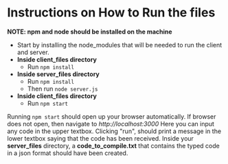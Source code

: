 # Instructions on How to Run the files
**NOTE: npm and node should be installed on the machine**
- Start by installing the node_modules that will be needed to run the client and server.
- **Inside client_files directory**
  - Run `npm install`
- **Inside server_files directory**
  - Run `npm install`
  - Then run `node server.js`
- **Inside client_files directory**
  - Run `npm start`

Running `npm start` should open up your browser automatically. If browser does not open, then navigate to _http://localhost:3000_
Here you can input any code in the upper textbox. Clicking "run", should print a message in the lower textbox saying that the code has been received.
Inside your **server_files** directory, a **code_to_compile.txt** that contains the typed code in a json format should have been created.
